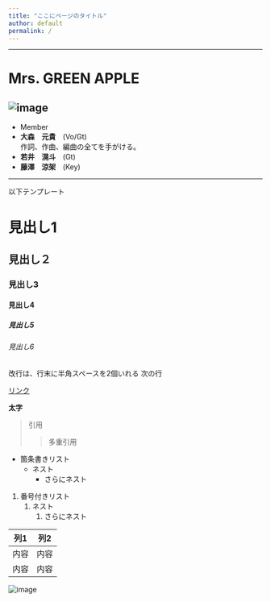 ```yaml
---
title: "ここにページのタイトル"
author: default
permalink: /
---
```


---
# Mrs. GREEN APPLE  
![image](/mi/assets/images/Mrs_artist_photo.png)  
---
- Member  
 - **大森　元貴**　(Vo/Gt)  
作詞、作曲、編曲の全てを手がける。
 - **若井　滉斗**　(Gt)
 - **藤澤　涼架**　(Key)　





---

以下テンプレート

# 見出し1
## 見出し２
### 見出し3
#### 見出し4
##### 見出し5
###### 見出し6

改行は、行末に半角スペースを2個いれる
次の行

[リンク](https://www.google.co.jp/)

**太字**

> 引用
>> 多重引用


- 箇条書きリスト
  - ネスト
    - さらにネスト


1. 番号付きリスト
   1. ネスト
      1. さらにネスト


| 列1  | 列2  |
|-----|-----|
| 内容  | 内容  |
| 内容  | 内容  |

![image](/GHPages_WebSite/assets/images/logo-150.png)
